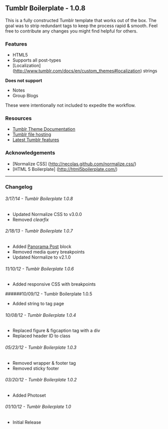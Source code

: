 Tumblr Boilerplate - 1.0.8
------

This is a fully constructed Tumblr template that works out of the box. The goal was to strip redundant tags to keep the process rapid & smooth. Feel free to contribute any changes you might find helpful for others.

### Features

* HTML5
* Supports all post-types
* [Localization] (http://www.tumblr.com/docs/en/custom_themes#localization) strings

__Does not support__

* Notes
* Group Blogs

These were intentionally not included to expedite the workflow.

### Resources

* [Tumblr Theme Documentation](http://www.tumblr.com/docs/en/custom_themes)
* [Tumblr file hosting](http://www.tumblr.com/themes/upload_static_file)
* [Latest Tumblr features](http://staff.tumblr.com/tagged/features)

###  Acknowledgements

* [Normalize CSS] (http://necolas.github.com/normalize.css/)
* [HTML 5 Boilerplate] (http://html5boilerplate.com/)

---

###  Changelog

###### 3/17/14 - Tumblr Boilerplate 1.0.8

- Updated Normalize CSS to v3.0.0
- Removed *clearfix*

###### 2/18/13 - Tumblr Boilerplate 1.0.7

- Added [Panorama Post](http://www.tumblr.com/docs/en/custom_themes#panorama-posts) block
- Removed media query breakpoints
- Updated Normalize to v2.1.0

###### 11/10/12 - Tumblr Boilerplate 1.0.6

- Added responsive CSS with breakpoints

######10/09/12 - Tumblr Boilerplate 1.0.5

- Added string to tag page

###### 10/08/12 - Tumblr Boilerplate 1.0.4

- Replaced figure & figcaption tag with a div
- Replaced header ID to class

###### 05/23/12 - Tumblr Boilerplate 1.0.3

- Removed wrapper & footer tag
- Removed sticky footer

###### 03/20/12 - Tumblr Boilerplate 1.0.2

- Added Photoset

###### 01/10/12 - Tumblr Boilerplate 1.0

- Initial Release
